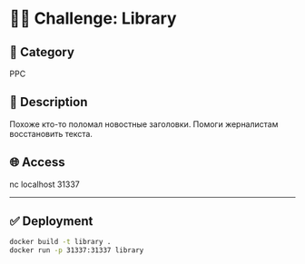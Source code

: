 # 🕵️‍♂️ Challenge: Library

## 📂 Category
PPC

## 🧠 Description
Похоже кто-то поломал новостные заголовки.
Помоги жерналистам восстановить текста.

## 🌐 Access
nc localhost 31337

---
## ✅ Deployment

```bash
docker build -t library .
docker run -p 31337:31337 library
```
